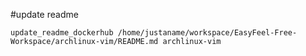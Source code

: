 #update readme

```
update_readme_dockerhub /home/justaname/workspace/EasyFeel-Free-Workspace/archlinux-vim/README.md archlinux-vim
```
